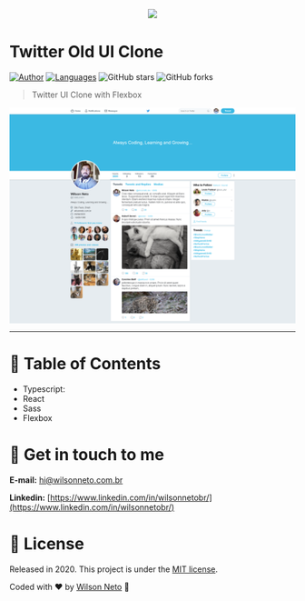 
<p align="center">
   <img src=".github/logo.svg" width="300"/>
</p>

# Twitter Old UI Clone


[![Author](https://img.shields.io/badge/author-WilsonNetoDev-AD1256?style=flat-square)](https://github.com/wilsonneto-dev)
[![Languages](https://img.shields.io/github/languages/count/wilsonneto-dev/React_TwitterUI?color=%23AD1256&style=flat-square)](#)
![GitHub stars](https://img.shields.io/github/stars/wilsonneto-dev/React_TwitterUI?style=flat-square)
![GitHub forks](https://img.shields.io/github/forks/wilsonneto-dev/React_TwitterUI?style=flat-square)

> Twitter UI Clone with Flexbox

<p align="center">
  <img align="center" src="/.github/images/screen.png" alt="Twitter Clone" width="750" border="0">
</p>

---

# :pushpin: Table of Contents

* Typescript:
* React 
* Sass
* Flexbox


# :postbox: Get in touch to me

**E-mail:** hi@wilsonneto.com.br

**Linkedin:** [https://www.linkedin.com/in/wilsonnetobr/](https://www.linkedin.com/in/wilsonnetobr/)

# :closed_book: License

Released in 2020.
This project is under the [MIT license](https://opensource.org/licenses/MIT).

Coded with :heart: by [Wilson Neto](https://github.com/wilsonneto-dev) 🚀
